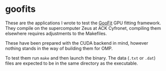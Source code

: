 goofits
======================

These are the applications I wrote to test the
[GooFit](https://github.com/GooFit/GooFit/) GPU fitting framework.
They compile on the supercomputer Zeus at ACK Cyfronet, compiling them elsewhere requires adjustments to the Makefiles. 

These have been prepared with the CUDA backend in mind, however nothing stands
in the way of building them for OMP.

To test them run `make` and then launch the binary. The data (`.txt` or `.dat`) files are expected
to be in the same directory as the executable. 
